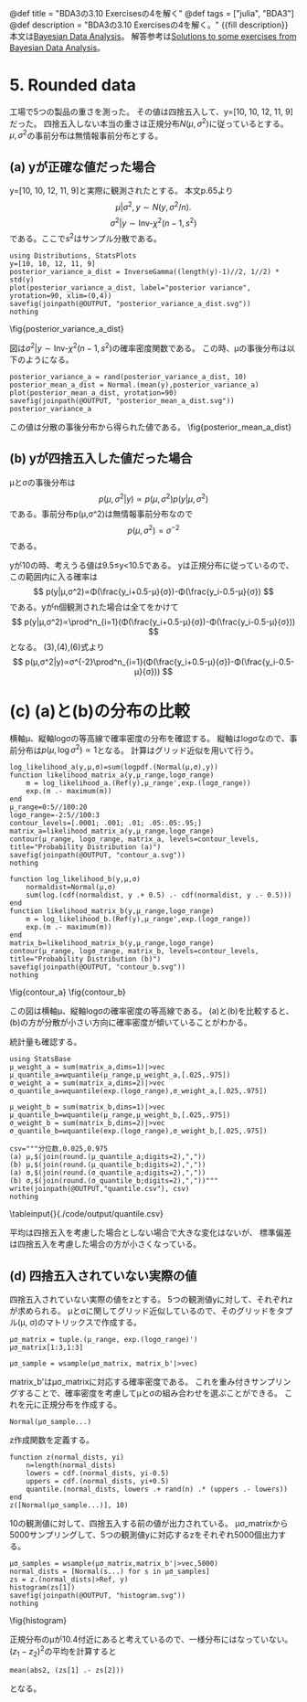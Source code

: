 @def title = "BDA3の3.10 Exercisesの4を解く"
@def tags = ["julia", "BDA3"]
@def description = "BDA3の3.10 Exercisesの4を解く。"
{{fill description}}
本文は[Bayesian Data Analysis](http://www.stat.columbia.edu/~gelman/book/)。
解答参考は[Solutions to some exercises from Bayesian Data Analysis](http://www.stat.columbia.edu/~gelman/book/BDA3.pdf)。

# 5. Rounded data
工場で5つの製品の重さを測った。
その値は四捨五入して、y=[10, 10, 12, 11, 9]だった。
四捨五入しない本当の重さは正規分布$N(μ,σ^2)$に従っているとする。
$μ,σ^2$の事前分布は無情報事前分布とする。

## (a) yが正確な値だった場合
y=[10, 10, 12, 11, 9]と実際に観測されたとする。
本文p.65より
$$
µ|σ^2, y \sim N(y, σ^2/n).
$$
$$
σ^2|y \sim \text{Inv-}χ^2(n − 1, s^2)
$$
である。ここで$s^2$はサンプル分散である。
```!
using Distributions, StatsPlots
y=[10, 10, 12, 11, 9]
posterior_variance_a_dist = InverseGamma((length(y)-1)//2, 1//2) * std(y)
plot(posterior_variance_a_dist, label="posterior variance", yrotation=90, xlim=(0,4))
savefig(joinpath(@OUTPUT, "posterior_variance_a_dist.svg"))
nothing
```
\fig{posterior_variance_a_dist}

図は$σ^2|y \sim \text{Inv-}χ^2(n − 1, s^2)$の確率密度関数である。
この時、μの事後分布は以下のようになる。
```!
posterior_variance_a = rand(posterior_variance_a_dist, 10)
posterior_mean_a_dist = Normal.(mean(y),posterior_variance_a)
plot(posterior_mean_a_dist, yrotation=90)
savefig(joinpath(@OUTPUT, "posterior_mean_a_dist.svg"))
posterior_variance_a
```
この値は分散の事後分布から得られた値である。
\fig{posterior_mean_a_dist}

## (b) yが四捨五入した値だった場合
μとσの事後分布は
$$
p(μ,σ^2|y)∝p(μ,σ^2)p(y|μ,σ^2)
$$
である。事前分布p(μ,σ^2)は無情報事前分布なので
$$
p(μ,σ^2)=σ^{-2}
$$
である。

yが10の時、考えうる値は9.5≤y<10.5である。
yは正規分布に従っているので、この範囲内に入る確率は
$$
p(y|μ,σ^2)∝Φ(\frac{y_i+0.5-μ}{σ})-Φ(\frac{y_i-0.5-μ}{σ})
$$
である。yがn個観測された場合は全てをかけて
$$
p(y|μ,σ^2)∝\prod^n_{i=1}(Φ(\frac{y_i+0.5-μ}{σ})-Φ(\frac{y_i-0.5-μ}{σ}))
$$
となる。
(3),(4),(6)式より
$$
p(μ,σ^2|y)∝σ^{-2}\prod^n_{i=1}(Φ(\frac{y_i+0.5-μ}{σ})-Φ(\frac{y_i-0.5-μ}{σ}))
$$

# (c) (a)と(b)の分布の比較
横軸μ、縦軸logσの等高線で確率密度の分布を確認する。
縦軸はlogσなので、事前分布は$p(μ,\log{σ^2})∝1$となる。
計算はグリッド近似を用いて行う。
```!
log_likelihood_a(y,μ,σ)=sum(logpdf.(Normal(μ,σ),y))
function likelihood_matrix_a(y,μ_range,logσ_range)
    m = log_likelihood_a.(Ref(y),μ_range',exp.(logσ_range))
    exp.(m .- maximum(m))
end
μ_range=0:5//100:20
logσ_range=-2:5//100:3
contour_levels=[.0001; .001; .01; .05:.05:.95;]
matrix_a=likelihood_matrix_a(y,μ_range,logσ_range)
contour(μ_range, logσ_range, matrix_a, levels=contour_levels, title="Probability Distribution (a)")
savefig(joinpath(@OUTPUT, "contour_a.svg"))
nothing
```

```!
function log_likelihood_b(y,μ,σ)
    normaldist=Normal(μ,σ)
    sum(log.(cdf(normaldist, y .+ 0.5) .- cdf(normaldist, y .- 0.5)))
end
function likelihood_matrix_b(y,μ_range,logσ_range)
    m = log_likelihood_b.(Ref(y),μ_range',exp.(logσ_range))
    exp.(m .- maximum(m))
end
matrix_b=likelihood_matrix_b(y,μ_range,logσ_range)
contour(μ_range, logσ_range, matrix_b, levels=contour_levels, title="Probability Distribution (b)")
savefig(joinpath(@OUTPUT, "contour_b.svg"))
nothing
```
\fig{contour_a}
\fig{contour_b}

この図は横軸μ、縦軸logσの確率密度の等高線である。
(a)と(b)を比較すると、(b)の方が分散が小さい方向に確率密度が傾いていることがわかる。

統計量も確認する。
```!
using StatsBase
μ_weight_a = sum(matrix_a,dims=1)|>vec
μ_quantile_a=wquantile(μ_range,μ_weight_a,[.025,.975])
σ_weight_a = sum(matrix_a,dims=2)|>vec
σ_quantile_a=wquantile(exp.(logσ_range),σ_weight_a,[.025,.975])

μ_weight_b = sum(matrix_b,dims=1)|>vec
μ_quantile_b=wquantile(μ_range,μ_weight_b,[.025,.975])
σ_weight_b = sum(matrix_b,dims=2)|>vec
σ_quantile_b=wquantile(exp.(logσ_range),σ_weight_b,[.025,.975])

csv="""分位数,0.025,0.975
(a) μ,$(join(round.(μ_quantile_a;digits=2),","))
(b) μ,$(join(round.(μ_quantile_b;digits=2),","))
(a) σ,$(join(round.(σ_quantile_a;digits=2),","))
(b) σ,$(join(round.(σ_quantile_b;digits=2),","))"""
write(joinpath(@OUTPUT,"quantile.csv"), csv)
nothing
```
\tableinput{}{./code/output/quantile.csv}

平均は四捨五入を考慮した場合としない場合で大きな変化はないが、
標準偏差は四捨五入を考慮した場合の方が小さくなっている。

## (d) 四捨五入されていない実際の値
四捨五入されていない実際の値をzとする。
5つの観測値yに対して、それぞれzが求められる。
μとσに関してグリッド近似しているので、そのグリッドをタプル(μ, σ)のマトリックスで作成する。
```!
μσ_matrix = tuple.(μ_range, exp.(logσ_range)')
μσ_matrix[1:3,1:3]
```
```!
μσ_sample = wsample(μσ_matrix, matrix_b'|>vec)
```
matrix_b'はμσ_matrixに対応する確率密度である。
これを重み付きサンプリングすることで、確率密度を考慮してμとσの組み合わせを選ぶことができる。
これを元に正規分布を作成する。
```!
Normal(μσ_sample...)
```
z作成関数を定義する。
```!
function z(normal_dists, yi)
    n=length(normal_dists)
    lowers = cdf.(normal_dists, yi-0.5)
    uppers = cdf.(normal_dists, yi+0.5)
    quantile.(normal_dists, lowers .+ rand(n) .* (uppers .- lowers))
end
z([Normal(μσ_sample...)], 10)
```
10の観測値に対して、四捨五入する前の値が出力されている。
μσ_matrixから5000サンプリングして、5つの観測値yに対応するzをそれぞれ5000個出力する。
```!
μσ_samples = wsample(μσ_matrix,matrix_b'|>vec,5000)
normal_dists = [Normal(s...) for s in μσ_samples]
zs = z.(normal_dists|>Ref, y)
histogram(zs[1])
savefig(joinpath(@OUTPUT, "histogram.svg"))
nothing
```
\fig{histogram}

正規分布のμが10.4付近にあると考えているので、一様分布にはなっていない。
$(z_1-z_2)^2$の平均を計算すると
```!
mean(abs2, (zs[1] .- zs[2]))
```
となる。